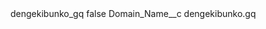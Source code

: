 <?xml version="1.0" encoding="UTF-8"?>
<CustomMetadata xmlns="http://soap.sforce.com/2006/04/metadata" xmlns:xsi="http://www.w3.org/2001/XMLSchema-instance" xmlns:xsd="http://www.w3.org/2001/XMLSchema">
    <label>dengekibunko_gq</label>
    <protected>false</protected>
    <values>
        <field>Domain_Name__c</field>
        <value xsi:type="xsd:string">dengekibunko.gq</value>
    </values>
</CustomMetadata>
